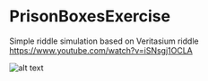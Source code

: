 # PrisonBoxesExercise
 Simple riddle simulation based on Veritasium riddle
https://www.youtube.com/watch?v=iSNsgj1OCLA


![alt text](https://ibb.co/x63xVk5)
